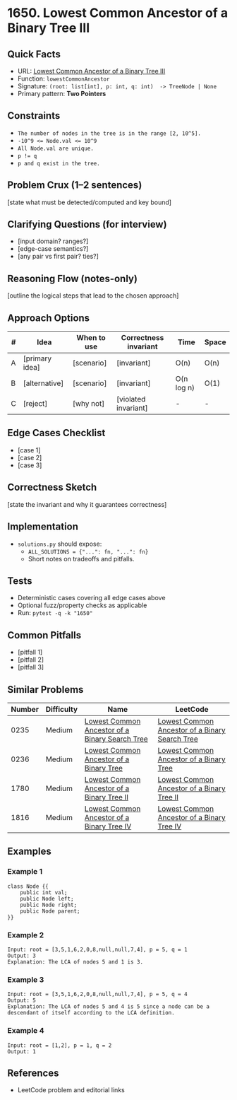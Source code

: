 # 1650. Lowest Common Ancestor of a Binary Tree III

## Quick Facts

- URL: [Lowest Common Ancestor of a Binary Tree III](https://leetcode.com/problems/lowest-common-ancestor-of-a-binary-tree-iii/)
- Function: `lowestCommonAncestor`
- Signature: `(root: list[int], p: int, q: int)  -> TreeNode | None`
- Primary pattern: **Two Pointers**

## Constraints

- `The number of nodes in the tree is in the range [2, 10^5].`
- `-10^9 <= Node.val <= 10^9`
- `All Node.val are unique.`
- `p != q`
- `p and q exist in the tree.`

## Problem Crux (1–2 sentences)

[state what must be detected/computed and key bound]

## Clarifying Questions (for interview)

- [input domain? ranges?]
- [edge-case semantics?]
- [any pair vs first pair? ties?]

## Reasoning Flow (notes-only)

[outline the logical steps that lead to the chosen approach]

## Approach Options

| # | Idea | When to use | Correctness invariant | Time | Space |
|---|------|-------------|-----------------------|------|-------|
| A | [primary idea] | [scenario] | [invariant] | O(n) | O(n) |
| B | [alternative] | [scenario] | [invariant] | O(n log n) | O(1) |
| C | [reject] | [why not] | [violated invariant] | - | - |

## Edge Cases Checklist

- [case 1]
- [case 2]
- [case 3]

## Correctness Sketch

[state the invariant and why it guarantees correctness]

## Implementation

- `solutions.py` should expose:
  - `ALL_SOLUTIONS = {"...": fn, "...": fn}`
  - Short notes on tradeoffs and pitfalls.

## Tests

- Deterministic cases covering all edge cases above
- Optional fuzz/property checks as applicable
- Run: `pytest -q -k "1650"`

## Common Pitfalls

- [pitfall 1]
- [pitfall 2]
- [pitfall 3]

## Similar Problems

| Number | Difficulty | Name | LeetCode |
|---|---|---|---|
| 0235 | Medium | [Lowest Common Ancestor of a Binary Search Tree](../0235-lowest-common-ancestor-of-a-binary-search-tree/readme.md) | [Lowest Common Ancestor of a Binary Search Tree](https://leetcode.com/problems/lowest-common-ancestor-of-a-binary-search-tree/) |
| 0236 | Medium | [Lowest Common Ancestor of a Binary Tree](../0236-lowest-common-ancestor-of-a-binary-tree/readme.md) | [Lowest Common Ancestor of a Binary Tree](https://leetcode.com/problems/lowest-common-ancestor-of-a-binary-tree/) |
| 1780 | Medium | [Lowest Common Ancestor of a Binary Tree II](../1780-lowest-common-ancestor-of-a-binary-tree-ii/readme.md) | [Lowest Common Ancestor of a Binary Tree II](https://leetcode.com/problems/lowest-common-ancestor-of-a-binary-tree-ii/) |
| 1816 | Medium | [Lowest Common Ancestor of a Binary Tree IV](../1816-lowest-common-ancestor-of-a-binary-tree-iv/readme.md) | [Lowest Common Ancestor of a Binary Tree IV](https://leetcode.com/problems/lowest-common-ancestor-of-a-binary-tree-iv/) |

## Examples

### Example 1

```text
class Node {{
    public int val;
    public Node left;
    public Node right;
    public Node parent;
}}
```

### Example 2

```text
Input: root = [3,5,1,6,2,0,8,null,null,7,4], p = 5, q = 1
Output: 3
Explanation: The LCA of nodes 5 and 1 is 3.
```

### Example 3

```text
Input: root = [3,5,1,6,2,0,8,null,null,7,4], p = 5, q = 4
Output: 5
Explanation: The LCA of nodes 5 and 4 is 5 since a node can be a descendant of itself according to the LCA definition.
```

### Example 4

```text
Input: root = [1,2], p = 1, q = 2
Output: 1
```

## References

- LeetCode problem and editorial links
